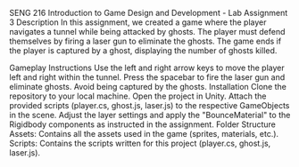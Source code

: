 SENG 216 Introduction to Game Design and Development - Lab Assignment 3
Description
In this assignment, we created a game where the player navigates a tunnel 
while being attacked by ghosts. The player must defend themselves by firing a 
laser gun to eliminate the ghosts. The game ends if the player is captured by a 
ghost, displaying the number of ghosts killed.

Gameplay Instructions
Use the left and right arrow keys to move the player left and right within the tunnel.
Press the spacebar to fire the laser gun and eliminate ghosts.
Avoid being captured by the ghosts.
Installation
Clone the repository to your local machine.
Open the project in Unity.
Attach the provided scripts (player.cs, ghost.js, laser.js) to the respective GameObjects in the scene.
Adjust the layer settings and apply the "BounceMaterial" to the Rigidbody components as instructed in the assignment.
Folder Structure
Assets: Contains all the assets used in the game (sprites, materials, etc.).
Scripts: Contains the scripts written for this project (player.cs, ghost.js, laser.js).

